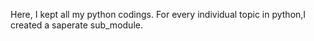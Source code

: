 Here, I kept all my python codings.
For every individual topic in python,I created a saperate sub_module.
